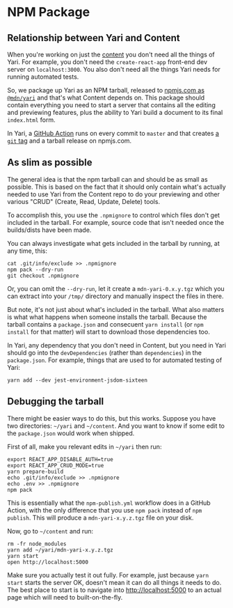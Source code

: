 # NPM Package

## Relationship between Yari and Content

When you're working on just the [content](https://github.com/mdn/content) you
don't need all the things of Yari. For example, you don't need the
`create-react-app` front-end dev server on `localhost:3000`. You also don't
need all the things Yari needs for running automated tests.

So, we package up Yari as an NPM tarball, released to
[npmjs.com as `@mdn/yari`](https://www.npmjs.com/package/@mdn/yari) and that's
what Content depends on. This package should contain everything you need to
start a server that contains all the editing and previewing features, plus
the ability to Yari build a document to its final `index.html` form.

In Yari, a [GitHub Action](https://github.com/mdn/yari/blob/master/.github/workflows/npm-publish.yml)
runs on every commit to `master` and that creates
[a `git` tag](https://github.com/mdn/yari/tags) and a tarball release
on npmjs.com.

## As slim as possible

The general idea is that the npm tarball can and should be as small as
possible. This is based on the fact that it should only contain what's
actually needed to use Yari from the Content repo to do your previewing
and other various "CRUD" (Create, Read, Update, Delete) tools.

To accomplish this, you use the `.npmignore` to control which files
don't get included in the tarball. For example, source code that isn't
needed once the builds/dists have been made.

You can always investigate what gets included in the tarball by running,
at any time, this:

    cat .git/info/exclude >> .npmignore
    npm pack --dry-run
    git checkout .npmignore

Or, you can omit the `--dry-run`, let it create a `mdn-yari-0.x.y.tgz` which
you can extract into your `/tmp/` directory and manually inspect the files
in there.

But note, it's not just about what's included in the tarball. What also
matters is what what happens when someone installs the tarball. Because the
tarball contains a `package.json` and consecuent `yarn install` (or
`npm install` for that matter) will start to download those dependencies too.

In Yari, any dependency that you don't need in Content, but you need in
Yari should go into the `devDependencies` (rather than `dependencies`) in
the `package.json`. For example, things that are used to for automated
testing of Yari:

    yarn add --dev jest-environment-jsdom-sixteen

## Debugging the tarball

There might be easier ways to do this, but this works. Suppose you have two
directories: `~/yari` and `~/content`. And you want to know if some edit
to the `package.json` would work when shipped.

First of all, make you relevant edits in `~/yari` then run:

    export REACT_APP_DISABLE_AUTH=true
    export REACT_APP_CRUD_MODE=true
    yarn prepare-build
    echo .git/info/exclude >> .npmignore
    echo .env >> .npmignore
    npm pack

This is essentially what the `npm-publish.yml` workflow does in a GitHub
Action, with the only difference that you use `npm pack` instead of
`npm publish`. This will produce a `mdn-yari-x.y.z.tgz` file on your disk.

Now, go to `~/content` and run:

    rm -fr node_modules
    yarn add ~/yari/mdn-yari-x.y.z.tgz
    yarn start
    open http://localhost:5000

Make sure you actually test it out fully. For example, just because
`yarn start` starts the server OK, doesn't mean it can do all things
it needs to do. The best place to start is to navigate into
<http://localhost:5000> to an actual page which
will need to built-on-the-fly.
